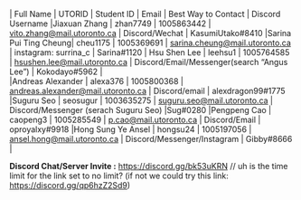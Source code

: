 | Full Name      | UTORID  | Student ID   | Email    | Best Way to Contact | Discord Username
|Jiaxuan Zhang | zhan7749 | 1005863442 | vito.zhang@mail.utoronto.ca | Discord/Wechat | KasumiUtako#8410
|Sarina Pui Ting Cheung| cheu1175 | 1005369691 | sarina.cheung@mail.utoronto.ca | instagram: surrina_c | Sarina#1120
| Hsu Shen Lee | leehsu1 | 1005764585 | hsushen.lee@mail.utoronto.ca | Discord/Email/Messenger(search “Angus Lee”) | Kokodayo#5962 |  
|Andreas Alexander | alexa376 | 1005800368 | andreas.alexander@mail.utoronto.ca | Discord/email | alexdragon99#1775
|Suguru Seo | seosugur | 1003635275 | suguru.seo@mail.utoronto.ca | Discord/Messenger (serach Suguru Seo) |Sug#0280
|Pengpeng Cao | caopeng3 | 1005285549 | p.cao@mail.utoronto.ca | Discord/Email | oproyalxy#9918
|Hong Sung Ye Ansel | hongsu24  | 1005197056 |  ansel.hong@mail.utoronto.ca | Discord/Messenger/Instagram | Gibby#8666 | 

**Discord Chat/Server Invite :** https://discord.gg/bk53uKRN
// uh is the time limit for the link set to no limit? (if not we could try this link: https://discord.gg/qp6hzZ2Sd9)
